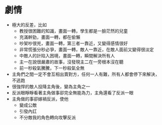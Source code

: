 劇情
=====
* 極大的反差，比如
    * 教授很困難的知識，畫面一轉，學生都是一臉茫然的兒童
    * 充滿幹勁，畫面一轉，都在偷懶
    * 吵架吵很兇，畫面一轉，第三者一靠近，又變得感情很好
    * 非常慌張分秒必爭，畫面一轉，敵人一靠近，在敵人面前又變得很淡定
    * 中敵人的計陷入困境，畫面一轉，瞬間解決所有人
    * 主一在說很嚴肅的故事，沒發現主二在一旁根本沒在聽
    * 前一秒殺氣騰騰，下一秒殺氣全無
* 主角們之間一定不會互相出賣對方，任何一人有難，所有人都會停下來解決，不逃跑
* 很強悍的敵人投降主角後，變為主角之一
* 反派眼睜睜看著主角做事卻完全無能為力，主角還看了反派一眼
* 主角做的事卻嫁禍反派，使他
    * 變成公敵
    * 引發內訌
    * 不分敵我的角色轉向攻擊反派
